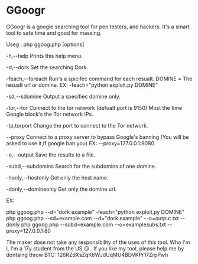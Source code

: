 # GGoogr
GGoogr is a google searching tool for pen testers, and hackers. It's a smart tool to safe time and good for massing.

Useg : php ggoog.php [options]

  -h,--help            Prints this help menu.

  -d,--dork            Set the searching Dork.

  -feach,--foreach     Run's a spicifec command for each resualt.
                          DOMINE = The resualt url or domine.
                       EX: -feach="python exploit.py DOMINE"

  -sd,--sdomine        Output a specifiec domine only.

  -tor,--tor           Connect to the tor network (defualt port is 9150)
                       Most the time Google block's the Tor network IPs.

  -tp,torport          Change the port to connect to the Tor network.

  --proxy              Connect to a proxy server to bypass Google's banning
                       (You will be asked to use it,if google ban you)
                        EX: --proxy=127.0.0.1:8080


  -o,--output          Save the results to a file.

  -subd,--subdomins    Search for the subdomins of one domine.

  -honly,--hostonly    Get only the host name.

  -donly,--domineonly  Get only the domine url.


 EX:

  php ggoog.php --d="dork example" -feach="python exploit.py DOMINE"
  php ggoog.php --sd=example.com --d="dork example" --o=output.txt --donly
  php ggoog.php --subd=example.com --o=examplesubs.txt --proxy=127.0.0.1:80

The maker dose not take any responsibility of the uses of this tool.
Who I'm I, I'm a 17y student from the US :smirk: .
If you like my tool, please help me by dontaing throw BTC:
126RZdXsZqK6WJdUqMU4BDVKPr17ZrpPwh
